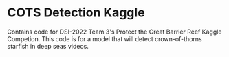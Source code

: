 # COTS Detection Kaggle

Contains code for DSI-2022 Team 3's Protect the Great Barrier Reef Kaggle Competion.
This code is for a model that will detect crown-of-thorns starfish in deep seas videos.
